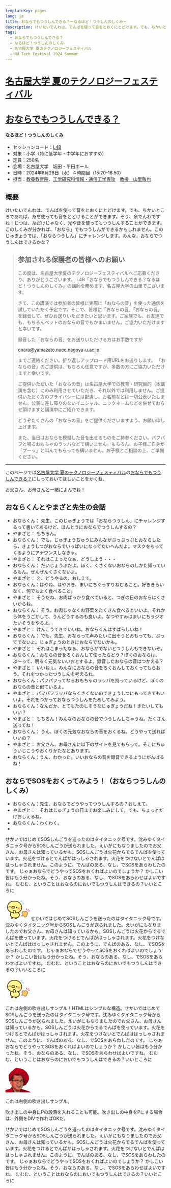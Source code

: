 ```yaml
---
templateKey: pages
lang: ja
title: おならでもつうしんできる？ーなるほど！つうしんのしくみー
description: けいたいでんわは、でんぱを使って音をとおくにとどけます。でも、ちかいところであれば、糸を使っても音をとどけることができます。そう、糸でんわですね！じつは、糸だけじゃなく、光や音を使ってもつうしんすることができます。このしくみが分かれば、「おなら」でもつうしんができるかもしれません。このじゅぎょうでは、「おならつうしん」にチャレンジします。みんな，おならでつうしんはできるかな？
tags:
  - おならでもつうしんできる？
  - なるほど！つうしんのしくみ
  - 名古屋大学 夏のテクノロジーフェスティバル
  - NU Tech Festival 2024 Summer
---
```

# [名古屋大学 夏のテクノロジーフェスティバル](https://tech.imass.nagoya-u.ac.jp/)
# [おならでもつうしんできる？](https://tech.imass.nagoya-u.ac.jp/lecture.html#L4B)
#### なるほど！つうしんのしくみ

- セッションコード：[L4B](https://tech.imass.nagoya-u.ac.jp/lecture.html#L4B)
- 対象：小学（特に低学年・中学年におすすめ）
- 定員：250名
- 会場：名古屋大学　坂田・平田ホール
- 日時：2024年8月28日（水）４時間目（15:20-16:50）
- 担当：[教養教育院](https://www.ilas.nagoya-u.ac.jp)、[工学研究科情報・通信工学専攻](https://www.nuee.nagoya-u.ac.jp)　[教授　山里敬也](../../../team/Takaya-Yamazato)

<!-- ![山里敬也](../../../team/TakayaYamazato2012.jpeg) -->

## 概要

けいたいでんわは、でんぱを使って音をとおくにとどけます。でも、ちかいところであれば、糸を使っても音をとどけることができます。そう、糸でんわですね！じつは、糸だけじゃなく、光や音を使ってもつうしんすることができます。このしくみが分かれば、「おなら」でもつうしんができるかもしれません。このじゅぎょうでは、「おならつうしん」にチャレンジします。みんな，おならでつうしんはできるかな？


> ## 参加される保護者の皆様へのお願い<!-- omit in toc -->
>
> この度は、名古屋大学夏のテクノロジーフェスティバルへご応募くださり、ありがとうございます。
> L4B「おならでもつうしんできる？なるほど！つうしんのしくみ」の講師を務めます、名古屋大学の山里でございます。
>
> さて、この講演では参加者の皆様に実際に「おならの音」を使った通信を試していただく予定です。そこで、皆様に「おならの音」「おならの音」を録音して、ぜひお送りいただきたいと思います。ご家族でも、お友達でも、もちろんペットのおならの音でもかまいません。ご協力いただけますと幸いです。
> 
> 録音した「おならの音」をお送りいただける方はお手数ですが
> 
>    onara@yamazato.nuee.nagoya-u.ac.jp
>
> までご連絡ください。折り返しアップロード用URLをお送りします。
>「おならの音」のご提供は、もちろん任意ですが、多数の方にご協力いただけますと幸いです。
>
>ご提供いただいた「おならの音」は名古屋大学での教育・研究目的（本講演を含む）にのみ利用させていただき、それ以外では利用しません。ご提供いただく方のプライバシーには配慮し、お名前などは一切公表いたしません。公表に差し障りのないイニシャル、ニックネームなどを併せておらせ頂けますと講演中にご紹介できます。
>
>どうぞたくさんの「おならの音」をご提供くださいますよう、お願い申し上げます。
>
>また、当日はおならを模擬した音を出せるものをご持参ください。パフパフと鳴るおもちゃのラッパなどで構いません。もちろん、お子様ご自身が「プーッ」と叫んでもらっても構いません。お子様とご相談の上、ご準備ください。

---

このページでは[名古屋大学 夏のテクノロジーフェスティバル](https://tech.imass.nagoya-u.ac.jp/)の[おならでもつうしんできる？](https://tech.imass.nagoya-u.ac.jp/lecture.html)にしっておいてほしいことをかくね．

お父さん、お母さんと一緒によんでね！

<a id="## おならくんとやまざと先生の会話"></a>

## おならくんとやまざと先生の会話

- おならくん：	先生、このじゅぎょうでは「おならつうしん」にチャレンジするって書いてあるけど、ほんとうにおならでつうしんするの？
- やまざと：	もちろん。
- おならくん：	でも，じゅぎょうちゅうにみんながぷっぷっぷとおならしたら，きょうしつがおならでいっぱいになってたいへんだよ。マスクをもってくるようにアナウンスしなきゃ。
- やまざと：	それはこまったなぁ、どうしよう・・・
- おならくん：	だいじょうぶだよ。ぼく、くさくないおならのしかた知っているもん。ぜんぜんくさくないよ。
- やまざと：	え、どうやるの、おしえて。
- おならくん：はやね、はやおき、まいにちぐっすりねむること。好ききらいなく、何でもよく食べること。
- やまざと：	そうだね、お肉ばっかり食べていると、つぎの日のおならはくさいからね。
- おならくん：	そう。お肉じゃなくお野菜をたくさん食べるといいよ。それから体をうごかして、うんどうするのも良いよ。なつやすみはまいにちラジオたいそうをやるよ。
- やまざと：	けんこうてきでいいね。おならくんはすばらしいね！
- おならくん：	でも、先生、おならって声みたいに出そうとおもっても、ぷってでないよ。じゅぎょうのときにおならでないかも。
- やまざと：	それはこまったなぁ、おならがでないとつうしんもできないぞ。
- おならくん：おならの音をろくおんして使ったらどう？ぼくのおならは、ぷ〜って、明るく元気ないいおとするよ。録音したおならの音はつかえる？
- やまざと：	いいねぇ。みんなにおならの音をろくおんしておくってもらおう。それをつかったつうしんを考えるね。
- おならくん：パフパフってなるおもちゃのラッパを持っているけど、ぼくのおならの音と似ているよ。
- やまざと：	パフパフラッパならくさくないのできょうしつにもってきてもいいよ。それをつかっておならつうしんをためしてみよう。
- おならくん：なんだか、とてもたのしそうなじゅぎょうだね！きたいしてもいい？
- やまざと：	もちろん！みんなのおならの音でつうしんしちゃうね。たくさん送ってね！
- おならくん：	うん、ぼくの元気なおならの音をおくるね。どうやって送ればいいの？
- やまざと：	お父さん、お母さんに以下のサイトを見てもらって。そこにちゅういじこうやおくりかたなどあります。
- おならくん：うん、わかった。いいおならの音を録音できるようにがんばるね！

## おならでSOSをおくってみよう！（おならつうしんのしくみ）

- おならくん：先生、おならでどうやってつうしんするの？おしえて。
- やまざと：　それはじゅぎょうの日までお楽しみにして。でも、ちょっとだけおしえるね。
- おならくん：わくわく。
- 

せかいではじめてSOSしんごうを送ったのはタイタニック号です。沈みゆくタイタニック号からSOSしんごうが送られました。えいがにもなりましたのでお父さん、お母さんは知っているかも。SOSしんごうは火花からでるでんぱを使っています。火花をつけるとでんぱがはっしゃされます。火花をつけないとでんぱははっしゃされません。このように、でんぱのある、なし、でSOSをあらわしたのです。
じゃぁおならでどうやってSOSをおくればよいのでしょうか？
かしこい皆はもう分かったね。そう、おならのある、なし、でSOSをあらわせばよいですね。
むむむ、ということはおならのにおいでもつうしんはできるの？いいところに

![おならくん](./fart.jpg)せかいではじめてSOSしんごうを送ったのはタイタニック号です。沈みゆくタイタニック号からSOSしんごうが送られました。えいがにもなりましたのでお父さん、お母さんは知っているかも。SOSしんごうは火花からでるでんぱを使っています。火花をつけるとでんぱがはっしゃされます。火花をつけないとでんぱははっしゃされません。このように、でんぱのある、なし、でSOSをあらわしたのです。
じゃぁおならでどうやってSOSをおくればよいのでしょうか？
かしこい皆はもう分かったね。そう、おならのある、なし、でSOSをあらわせばよいですね。
むむむ、ということはおならのにおいでもつうしんはできるの？いいところに

<div class="balloon_l">
  <div class="faceicon">
    <img src="./fart.jpg" alt="おならくん" />
        </div>
  <p class="says">これは左側の吹き出しサンプル！HTMLはシンプルな構造。せかいではじめてSOSしんごうを送ったのはタイタニック号です。沈みゆくタイタニック号からSOSしんごうが送られました。えいがにもなりましたのでお父さん、お母さんは知っているかも。SOSしんごうは火花からでるでんぱを使っています。火花をつけるとでんぱがはっしゃされます。火花をつけないとでんぱははっしゃされません。このように、でんぱのある、なし、でSOSをあらわしたのです。
じゃぁおならでどうやってSOSをおくればよいのでしょうか？
かしこい皆はもう分かったね。そう、おならのある、なし、でSOSをあらわせばよいですね。
むむむ、ということはおならのにおいでもつうしんはできるの？いいところに</p>
</div>
<div class="balloon_r">
  <div class="faceicon">
    <img src="Yamazato.jpg" alt="やまざと" >
  </div>
    <div class="says"><p>これは右側の吹き出しサンプル。</p><p>吹き出しの中身にPの段落を入れることも可能。吹き出しの中身をPにする場合は、外側をDIVで作ればOKだ。</p><p>せかいではじめてSOSしんごうを送ったのはタイタニック号です。沈みゆくタイタニック号からSOSしんごうが送られました。えいがにもなりましたのでお父さん、お母さんは知っているかも。SOSしんごうは火花からでるでんぱを使っています。火花をつけるとでんぱがはっしゃされます。火花をつけないとでんぱははっしゃされません。このように、でんぱのある、なし、でSOSをあらわしたのです。
じゃぁおならでどうやってSOSをおくればよいのでしょうか？
かしこい皆はもう分かったね。そう、おならのある、なし、でSOSをあらわせばよいですね。
むむむ、ということはおならのにおいでもつうしんはできるの？いいところに</p></div>
</div>


